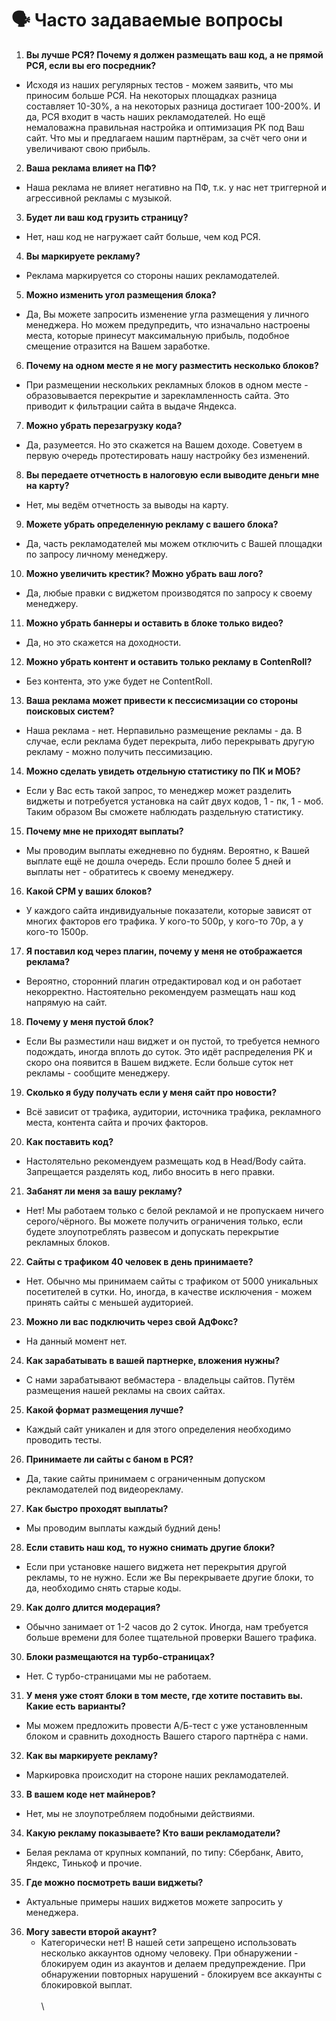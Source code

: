 # 🗣 Часто задаваемые вопросы

1. **Вы лучше РСЯ? Почему я должен размещать ваш код, а не прямой РСЯ, если вы его посредник?**

* Исходя из наших регулярных тестов - можем заявить, что мы приносим  больше РСЯ. На некоторых площадках разница составляет 10-30%, а на некоторых разница достигает 100-200%. И да, РСЯ входит в часть наших рекламодателей. Но ещё немаловажна правильная настройка и оптимизация РК под Ваш сайт. Что мы и предлагаем нашим партнёрам, за счёт чего они и увеличивают свою прибыль.

2. **Ваша реклама влияет на ПФ?**

* Наша реклама не влияет негативно на ПФ, т.к. у нас нет триггерной и агрессивной рекламы с музыкой.

3. **Будет ли ваш код грузить страницу?**

* Нет, наш код не нагружает сайт больше, чем код РСЯ.

4. **Вы маркируете рекламу?**

* Реклама маркируется со стороны наших рекламодателей.

5. **Можно изменить угол размещения блока?**

* Да, Вы можете запросить изменение угла размещения у личного менеджера. Но можем предупредить, что изначально настроены места, которые принесут максимальную прибыль, подобное смещение отразится на Вашем заработке.

6. **Почему на одном месте я не могу разместить несколько блоков?**

* При размещении нескольких рекламных блоков в одном месте - образовывается перекрытие и зарекламленность сайта. Это приводит к фильтрации сайта в выдаче Яндекса.

7. **Можно убрать перезагрузку кода?**

* Да, разумеется. Но это скажется на Вашем доходе. Советуем в первую очередь протестировать нашу настройку без изменений.

8. **Вы передаете отчетность в налоговую если  выводите деньги мне на карту?**

* Нет, мы ведём отчетность за выводы на карту.

9. **Можете убрать определенную рекламу с вашего блока?**

* Да, часть рекламодателей мы можем отключить с Вашей площадки по запросу личному менеджеру.

10. **Можно увеличить крестик? Можно убрать ваш лого?**

* Да, любые правки с виджетом производятся по запросу к своему менеджеру.

11. **Можно убрать баннеры и оставить в блоке только видео?**

* Да, но это скажется на доходности.

12. **Можно убрать контент и оставить только рекламу в ContenRoll?**

* Без контента, это уже будет не ContentRoll.&#x20;

13. **Ваша реклама может привести к пессисмизации со стороны поисковых систем?**

* Наша реклама - нет. Нерпавильно размещение рекламы - да. В случае, если реклама будет перекрыта, либо перекрывать другую рекламу - можно получить пессимизацию.

14. **Можно сделать увидеть отдельную статистику по ПК и  МОБ?**

* Если у Вас есть такой запрос, то менеджер может разделить виджеты и потребуется установка на сайт двух кодов, 1 - пк, 1 - моб. Таким образом Вы сможете наблюдать раздельную статистику.

15. **Почему мне не приходят выплаты?**

* Мы проводим выплаты ежедневно по будням. Вероятно, к Вашей выплате ещё не дошла очередь. Если прошло более 5 дней и выплаты нет - обратитесь к своему менеджеру.

16. **Какой CPM у ваших блоков?**

* &#x20;У каждого сайта индивидуальные показатели, которые зависят от многих факторов его трафика. У кого-то 500р, у кого-то 70р, а у кого-то 1500р.

17. **Я поставил код через плагин, почему у меня не отображается реклама?**

* Вероятно, сторонний плагин отредактировал код и он работает некорректно. Настоятельно рекомендуем размещать наш код напрямую на сайт.

18. **Почему у меня пустой блок?**

* Если Вы разместили наш виджет и он пустой, то требуется немного подождать, иногда вплоть до суток. Это идёт распределения РК и скоро она появится в Вашем виджете. Если больше суток нет рекламы - сообщите менеджеру.

19. **Сколько я буду получать если у меня сайт про новости?**

* Всё зависит от трафика, аудитории, источника трафика, рекламного места, контента сайта и прочих факторов.&#x20;

20. **Как поставить код?**

* Настолятельно рекомендуем размещать код в Head/Body сайта. Запрещается разделять код, либо вносить в него правки.

21. **Забанят ли меня за вашу рекламу?**

* Нет! Мы работаем только с белой рекламой и не пропускаем ничего серого/чёрного. Вы можете получить ограничения только, если будете злоупотреблять развесом и допускать перекрытие рекламных блоков.

22. **Сайты с трафиком 40 человек в день принимаете?**

* Нет. Обычно мы принимаем сайты с трафиком от 5000 уникальных посетителей в сутки. Но, иногда, в качестве исключения - можем принять сайты с меньшей аудиторией.

23. **Можно ли вас подключить через свой АдФокс?**

* На данный момент нет.

24. **Как зарабатывать в вашей партнерке, вложения нужны?**

* С нами зарабатывают вебмастера - владельцы сайтов. Путём размещения нашей рекламы на своих сайтах.

25. **Какой формат размещения лучше?**

* Каждый сайт уникален и для этого определения необходимо проводить тесты.

26. **Принимаете ли сайты с баном в РСЯ?**

* Да, такие сайты принимаем с ограниченным допуском рекламодателей под видеорекламу.&#x20;

27. **Как быстро проходят выплаты?**

* Мы проводим выплаты каждый будний день!

28. **Если ставить наш код, то нужно снимать другие блоки?**

* Если при установке нашего виджета нет перекрытия другой рекламы, то не нужно. Если же Вы перекрываете другие блоки, то да, необходимо снять старые коды.

29. **Как долго длится модерация?**

* Обычно занимает от 1-2 часов до 2 суток. Иногда, нам требуется больше времени для более тщательной проверки Вашего трафика.

30. **Блоки размещаются на турбо-страницах?**

* Нет. С турбо-страницами мы не работаем.

31. **У меня уже стоят блоки в том месте, где хотите поставить вы. Какие есть варианты?**

* Мы можем предложить провести А/Б-тест с уже установленным блоком и сравнить доходность Вашего старого партнёра с нами.

32. **Как вы маркируете рекламу?**

* Маркировка происходит на стороне наших рекламодателей.

33. **В вашем коде нет майнеров?**

* Нет, мы не злоупотребляем подобными действиями.

34. **Какую рекламу показываете? Кто ваши рекламодатели?**

* Белая реклама от крупных компаний, по типу: Сбербанк, Авито, Яндекс, Тинькоф и прочие.

35. **Где можно посмотреть ваши виджеты?**

* Актуальные примеры наших виджетов можете запросить у менеджера.

36. &#x20;**Могу завести второй акаунт?**
    * Категорически нет! В нашей сети запрещено использовать несколько аккаунтов одному человеку. При обнаружении - блокируем один из акаунтов и делаем предупреждение. При обнаружении повторных нарушений - блокируем все аккаунты с блокировкой выплат.\
      \
      \
